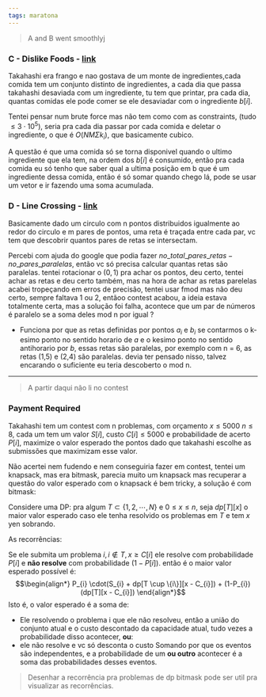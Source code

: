 ```yaml
---
tags: maratona
---
```


> A and B went smoothlyj

### C - Dislike Foods -  [link](https://atcoder.jp/contests/abc402/tasks/abc402_c)

Takahashi era frango e nao gostava de um monte de ingredientes,cada comida tem um conjunto distinto de ingredientes, a cada dia que passa takahashi desaviada com um ingrediente, tu tem que printar, pra cada dia, quantas comidas ele pode comer se ele desaviadar com o ingrediente $b[i]$.

Tentei pensar num brute force mas não tem como com as constraints, (tudo $\le 3 \cdot10^{5}$), seria pra cada dia passar por cada comida e deletar o ingrediente, o que é $O(N M \Sigma k_{i} )$, que basicamente cubico.

A questão é que uma comida só se torna disponivel quando o ultimo ingrediente que ela tem, na ordem dos $b[i]$ é consumido, então pra cada comida eu só tenho que saber qual a ultima posição em b que é um ingrediente dessa comida, então é só somar quando chego lá, pode se usar um vetor e ir fazendo uma soma acumulada.

### D - Line Crossing - [link](https://atcoder.jp/contests/abc402/tasks/abc402_d)

Basicamente dado um circulo com n pontos distribuidos igualmente ao redor do circulo e m pares de pontos, uma reta é traçada entre cada par, vc tem que descobrir quantos pares de retas se intersectam.

Percebi com ajuda do google que podia fazer $no\_total\_pares\_retas- no\_pares\_paralelas$, então vc só precisa calcular quantas retas são paralelas. tentei rotacionar o $(0,1)$ pra achar os pontos, deu certo, tentei achar as retas e deu certo também, mas na hora de achar as retas parelelas acabei tropeçando em erros de precisão, tentei usar fmod mas não deu certo, sempre faltava 1 ou 2, entãoo contest acabou, a ideia estava totalmente certa, mas a solução foi falha, acontece que um par de números é paralelo se a soma deles mod n por igual ?
- Funciona por que as retas definidas por pontos $a_{i}$ e $b_{i}$ se contarmos o k-esimo ponto no sentido horario de $a$ e  o kesimo ponto no sentido antihorario por $b$, essas retas são paralelas, por exemplo com n = 6, as retas (1,5) e (2,4) são paralelas. devia ter pensado nisso, talvez encarando o suficiente eu teria descoberto o mod n.

--- 
> A partir daqui não li no contest

### Payment Required

Takahashi tem um contest com n problemas, com orçamento $x \le 5000$ $n \le 8$, cada um tem um valor $S[i]$, custo $C[i] \le 5000$ e probabilidade de acerto $P[i]$,  maximize o valor esperado the pontos dado que takahashi escolhe as submissões que maximizam esse valor.

Não acertei nem fudendo e nem conseguiria fazer em contest, tentei um knapsack, mas era bitmask, parecia muito um knapsack mas recuperar a questão do valor esperado com o knapsack é bem tricky, a solução é com bitmask:

Considere uma DP: pra algum $T \subset \{1, 2, \cdots, N\}$ e $0 \le x \le n$, seja $dp[T][x]$ o maior valor esperado caso ele tenha resolvido os problemas em $T$ e tem $x$ yen sobrando.

As recorrências:

Se ele submita um problema $i, i \notin T, x \ge C[i]$ ele resolve com probabilidade $P[i]$ e **não resolve** com probabilidade $(1 - P[i])$. então é o maior valor esperado possível é:
$$\begin{align*}
P_{i} \cdot(S_{i} + dp[T \cup \{i\}][x - C_{i}]) + (1-P_{i})(dp[T][x - C_{i}])
\end{align*}$$
Isto é, o valor esperado é a soma de:
- Ele resolvendo o problema i que ele não resolveu, então a união do conjunto atual e o custo descontado da capacidade atual, tudo vezes a probabilidade disso acontecer, **ou**:
- ele não resolve e vc só desconta o custo
Somando por que os eventos são independentes, e a probabilidade de um **ou outro** acontecer é a soma das probabilidades desses eventos.


> Desenhar a recorrência pra problemas de dp bitmask pode ser util pra visualizar as recorrências.
